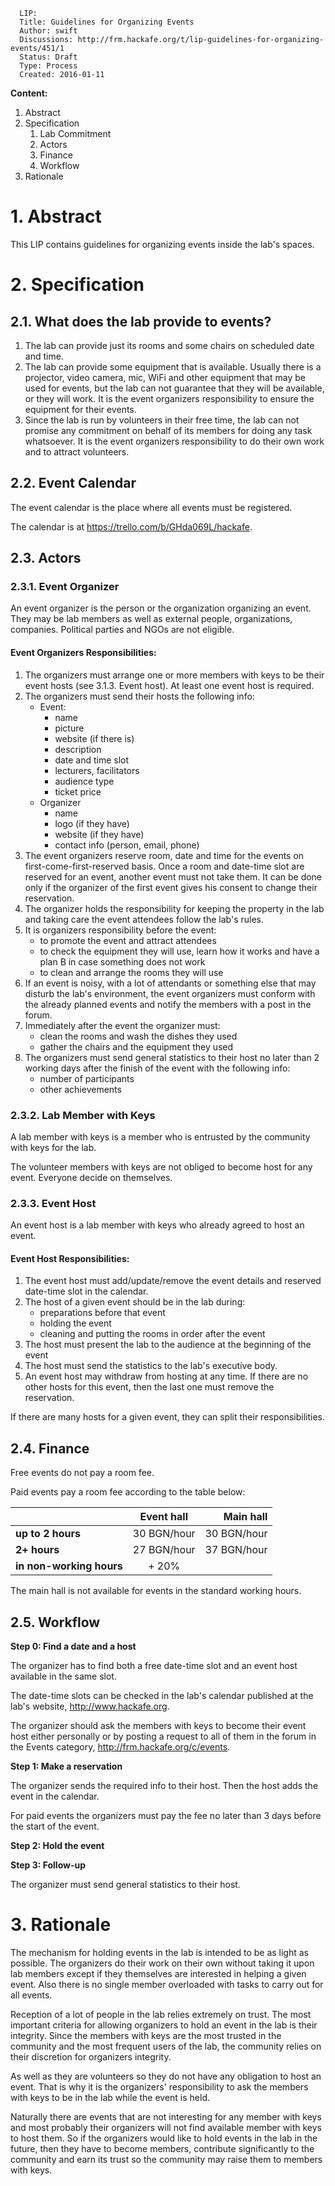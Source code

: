 ```
  LIP:
  Title: Guidelines for Organizing Events
  Author: swift
  Discussions: http://frm.hackafe.org/t/lip-guidelines-for-organizing-events/451/1
  Status: Draft
  Type: Process
  Created: 2016-01-11
```


**Content:**

1. Abstract
2. Specification
	1. Lab Commitment
	2. Actors
	3. Finance
	4. Workflow
3. Rationale


# 1. Abstract

This LIP contains guidelines for organizing events inside the lab's spaces.


# 2. Specification

## 2.1. What does the lab provide to events?

1. The lab can provide just its rooms and some chairs on scheduled date and time.
2. The lab can provide some equipment that is available. Usually there is a projector, video camera, mic, WiFi and other equipment that may be used for events, but the lab can not guarantee that they will be available, or they will work. It is the event organizers responsibility to ensure the equipment for their events.
3. Since the lab is run by volunteers in their free time, the lab can not promise any commitment on behalf of its members for doing any task whatsoever. It is the event organizers responsibility to do their own work and to attract volunteers.

## 2.2. Event Calendar

The event calendar is the place where all events must be registered.

The calendar is at <https://trello.com/b/GHda069L/hackafe>.

## 2.3. Actors

### 2.3.1. Event Organizer

An event organizer is the person or the organization organizing an event. They may be lab members as well as external people, organizations, companies. Political parties and NGOs are not eligible.

#### Event Organizers Responsibilities:

1. The organizers must arrange one or more members with keys to be their event hosts (see 3.1.3. Event host). At least one event host is required.
2. The organizers must send their hosts the following info:
	- Event:
		- name
		- picture
		- website (if there is)
		- description
		- date and time slot
		- lecturers, facilitators
		- audience type
		- ticket price
	- Organizer
		- name
		- logo (if they have)
		- website (if they have)
		- contact info (person, email, phone)
3. The event organizers reserve room, date and time for the events on first-come-first-reserved basis. Once a room and date-time slot are reserved for an event, another event must not take them. It can be done only if the organizer of the first event gives his consent to change their reservation.
3. The organizer holds the responsibility for keeping the property in the lab and taking care the event attendees follow the lab's rules.
4. It is organizers responsibility before the event:
	- to promote the event and attract attendees
	- to check the equipment they will use, learn how it works and have a plan B in case something does not work
	- to clean and arrange the rooms they will use
5. If an event is noisy, with a lot of attendants or something else that may disturb the lab's environment, the event organizers must conform with the already planned events and notify the members with a post in the forum.
6. Immediately after the event the organizer must:
	- clean the rooms and wash the dishes they used
	- gather the chairs and the equipment they used
7. The organizers must send general statistics to their host no later than 2 working days after the finish of the event with the following info:
	- number of participants
	- other achievements

### 2.3.2. Lab Member with Keys

A lab member with keys is a member who is entrusted by the community with keys for the lab.

The volunteer members with keys are not obliged to become host for any event. Everyone decide on themselves.

### 2.3.3. Event Host

An event host is a lab member with keys who already agreed to host an event.

#### Event Host Responsibilities:

1. The event host must add/update/remove the event details and reserved date-time slot in the calendar.
2. The host of a given event should be in the lab during:
	- preparations before that event
	- holding the event
	- cleaning and putting the rooms in order after the event
3. The host must present the lab to the audience at the beginning of the event
4. The host must send the statistics to the lab's executive body.
5. An event host may withdraw from hosting at any time. If there are no other hosts for this event, then the last one must remove the reservation.

If there are many hosts for a given event, they can split their responsibilities.


## 2.4. Finance

Free events do not pay a room fee.

Paid events pay a room fee according to the table below:

|                          | Event hall    | Main hall   |
| ------------------------ |:-------------:| -----------:|
| **up to 2 hours**        |   30 BGN/hour | 30 BGN/hour |
| **2+ hours**             |   27 BGN/hour | 37 BGN/hour |
| **in non-working hours** |         + 20% |             |

The main hall is not available for events in the standard working hours.


## 2.5. Workflow

**Step 0: Find a date and a host**

The organizer has to find both a free date-time slot and an event host available in the same slot.

The date-time slots can be checked in the lab's calendar published at the lab's website, <http://www.hackafe.org>.

The organizer should ask the members with keys to become their event host either personally or by posting a request to all of them in the forum in the Events category, <http://frm.hackafe.org/c/events>.


**Step 1: Make a reservation**

The organizer sends the required info to their host. Then the host adds the event in the calendar.

For paid events the organizers must pay the fee no later than 3 days before the start of the event.


**Step 2: Hold the event**

**Step 3: Follow-up**

The organizer must send general statistics to their host.


# 3. Rationale

The mechanism for holding events in the lab is intended to be as light as possible. The organizers do their work on their own without taking it upon lab members except if they themselves are interested in helping a given event.
Also there is no single member overloaded with tasks to carry out for all events.

Reception of a lot of people in the lab relies extremely on trust.
The most important criteria for allowing organizers to hold an event in the lab is their integrity. Since the members with keys are the most trusted in the community and the most frequent users of the lab, the community relies on their discretion for organizers integrity.

As well as they are volunteers so they do not have any obligation to host an event. That is why it is the organizers' responsibility to ask the members with keys to be in the lab while the event is held.

Naturally there are events that are not interesting for any member with keys and most probably their organizers will not find available member with keys to host them. So if the organizers would like to hold events in the lab in the future, then they have to become members, contribute significantly to the community and earn its trust so the community may raise them to members with keys.


